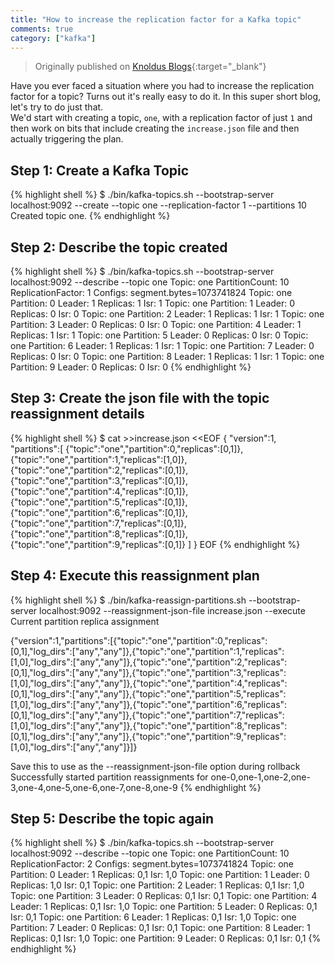 ```yaml
---  
title: "How to increase the replication factor for a Kafka topic"
comments: true
category: ["kafka"]
---  
```


> Originally published on [Knoldus Blogs](https://blog.knoldus.com/devops-shorts-how-to-increase-the-replication-factor-for-a-kafka-topic/){:target="_blank"}
  
Have you ever faced a situation where you had to increase the replication factor for a topic? Turns out it's really easy to do it.
In this super short blog, let's try to do just that. <br />
We'd start with creating a topic, `one`, with a replication factor of just `1` and then work on bits that include creating the `increase.json` file and then actually triggering the plan.

## Step 1: Create a Kafka Topic
{% highlight shell %}
$ ./bin/kafka-topics.sh --bootstrap-server localhost:9092 --create --topic one --replication-factor 1 --partitions 10
Created topic one.
{% endhighlight %}  

## Step 2: Describe the topic created
{% highlight shell %}
$ ./bin/kafka-topics.sh --bootstrap-server localhost:9092 --describe --topic one
Topic: one	PartitionCount: 10	ReplicationFactor: 1	Configs: segment.bytes=1073741824
	Topic: one	Partition: 0	Leader: 1	Replicas: 1	Isr: 1
	Topic: one	Partition: 1	Leader: 0	Replicas: 0	Isr: 0
	Topic: one	Partition: 2	Leader: 1	Replicas: 1	Isr: 1
	Topic: one	Partition: 3	Leader: 0	Replicas: 0	Isr: 0
	Topic: one	Partition: 4	Leader: 1	Replicas: 1	Isr: 1
	Topic: one	Partition: 5	Leader: 0	Replicas: 0	Isr: 0
	Topic: one	Partition: 6	Leader: 1	Replicas: 1	Isr: 1
	Topic: one	Partition: 7	Leader: 0	Replicas: 0	Isr: 0
	Topic: one	Partition: 8	Leader: 1	Replicas: 1	Isr: 1
	Topic: one	Partition: 9	Leader: 0	Replicas: 0	Isr: 0
{% endhighlight %}  

## Step 3: Create the json file with the topic reassignment details
{% highlight shell %}
$ cat >>increase.json <<EOF
{
 "version":1,
 "partitions":[
      {"topic":"one","partition":0,"replicas":[0,1]},
      {"topic":"one","partition":1,"replicas":[1,0]},
      {"topic":"one","partition":2,"replicas":[0,1]},
      {"topic":"one","partition":3,"replicas":[0,1]},
      {"topic":"one","partition":4,"replicas":[0,1]},
      {"topic":"one","partition":5,"replicas":[0,1]},
      {"topic":"one","partition":6,"replicas":[0,1]},
      {"topic":"one","partition":7,"replicas":[0,1]},
      {"topic":"one","partition":8,"replicas":[0,1]},
      {"topic":"one","partition":9,"replicas":[0,1]}
 ]
}
EOF
{% endhighlight %}  

## Step 4: Execute this reassignment plan
{% highlight shell %}
$ ./bin/kafka-reassign-partitions.sh --bootstrap-server localhost:9092 --reassignment-json-file increase.json --execute
Current partition replica assignment

{"version":1,"partitions":[{"topic":"one","partition":0,"replicas":[0,1],"log_dirs":["any","any"]},{"topic":"one","partition":1,"replicas":[1,0],"log_dirs":["any","any"]},{"topic":"one","partition":2,"replicas":[0,1],"log_dirs":["any","any"]},{"topic":"one","partition":3,"replicas":[1,0],"log_dirs":["any","any"]},{"topic":"one","partition":4,"replicas":[0,1],"log_dirs":["any","any"]},{"topic":"one","partition":5,"replicas":[1,0],"log_dirs":["any","any"]},{"topic":"one","partition":6,"replicas":[0,1],"log_dirs":["any","any"]},{"topic":"one","partition":7,"replicas":[1,0],"log_dirs":["any","any"]},{"topic":"one","partition":8,"replicas":[0,1],"log_dirs":["any","any"]},{"topic":"one","partition":9,"replicas":[1,0],"log_dirs":["any","any"]}]}

Save this to use as the --reassignment-json-file option during rollback
Successfully started partition reassignments for one-0,one-1,one-2,one-3,one-4,one-5,one-6,one-7,one-8,one-9
{% endhighlight %}  

## Step 5: Describe the topic again
{% highlight shell %}
$ ./bin/kafka-topics.sh --bootstrap-server localhost:9092 --describe --topic one
Topic: one	PartitionCount: 10	ReplicationFactor: 2	Configs: segment.bytes=1073741824
	Topic: one	Partition: 0	Leader: 1	Replicas: 0,1	Isr: 1,0
	Topic: one	Partition: 1	Leader: 0	Replicas: 1,0	Isr: 0,1
	Topic: one	Partition: 2	Leader: 1	Replicas: 0,1	Isr: 1,0
	Topic: one	Partition: 3	Leader: 0	Replicas: 0,1	Isr: 0,1
	Topic: one	Partition: 4	Leader: 1	Replicas: 0,1	Isr: 1,0
	Topic: one	Partition: 5	Leader: 0	Replicas: 0,1	Isr: 0,1
	Topic: one	Partition: 6	Leader: 1	Replicas: 0,1	Isr: 1,0
	Topic: one	Partition: 7	Leader: 0	Replicas: 0,1	Isr: 0,1
	Topic: one	Partition: 8	Leader: 1	Replicas: 0,1	Isr: 1,0
	Topic: one	Partition: 9	Leader: 0	Replicas: 0,1	Isr: 0,1
{% endhighlight %}  
